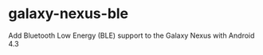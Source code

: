 galaxy-nexus-ble
================

Add Bluetooth Low Energy (BLE) support to the Galaxy Nexus with Android 4.3
